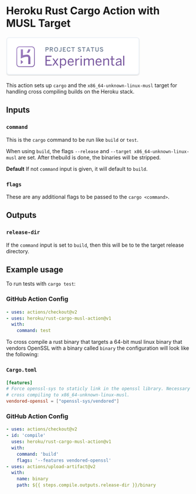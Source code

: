 # Heroku Rust Cargo Action with MUSL Target
![experimental badge](images/experimental.png)

This action sets up `cargo` and the `x86_64-unknown-linux-musl` target for handling cross compiling builds on the Heroku stack.

## Inputs

### `command`

This is the `cargo` command to be run like `build` or `test`.

When using `build`, the flags `--release` and `--target x86_64-unknown-linux-musl` are set. After thebuild is done, the binaries will be stripped.

**Default** If not `command` input is given, it will default to `build`.

### `flags`

These are any additional flags to be passed to the `cargo <command>`.

## Outputs

### `release-dir`

If the `command` input is set to `build`, then this will be to te the target release directory.

## Example usage

To run tests with `cargo test`:

### GitHub Action Config
```YAML
- uses: actions/checkout@v2
- uses: heroku/rust-cargo-musl-action@v1
  with:
    command: test
```


To cross compile a rust binary that targets a 64-bit musl linux binary that vendors OpenSSL with a binary called `binary` the configuration will look like the following:

### `Cargo.toml`
```TOML
[features]
# Force openssl-sys to staticly link in the openssl library. Necessary when
# cross compiling to x86_64-unknown-linux-musl.
vendored-openssl = ["openssl-sys/vendored"]
```

### GitHub Action Config
```YAML
- uses: actions/checkout@v2
- id: 'compile'
  uses: heroku/rust-cargo-musl-action@v1
  with:
    command: 'build'
    flags: '--features vendored-openssl'
- uses: actions/upload-artifact@v2
  with:
    name: binary
    path: ${{ steps.compile.outputs.release-dir }}/binary
```
